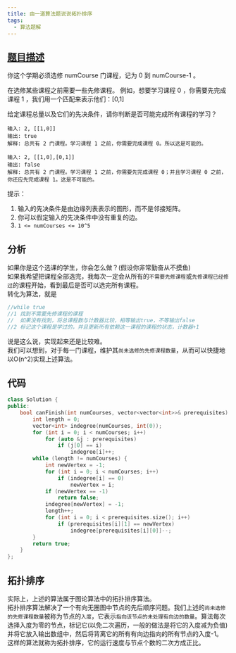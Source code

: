 ```yaml
---
title: 由一道算法题说说拓扑排序
tags: 
  - 算法题解
---
```


## [题目描述](https://leetcode-cn.com/problems/course-schedule/)

你这个学期必须选修 numCourse 门课程，记为 0 到 numCourse-1 。

在选修某些课程之前需要一些先修课程。 例如，想要学习课程 0 ，你需要先完成课程 1 ，我们用一个匹配来表示他们：[0,1]

给定课程总量以及它们的先决条件，请你判断是否可能完成所有课程的学习？

```
输入: 2, [[1,0]] 
输出: true
解释: 总共有 2 门课程。学习课程 1 之前，你需要完成课程 0。所以这是可能的。

输入: 2, [[1,0],[0,1]]
输出: false
解释: 总共有 2 门课程。学习课程 1 之前，你需要先完成​课程 0；并且学习课程 0 之前，你还应先完成课程 1。这是不可能的。
```

提示：

1. 输入的先决条件是由边缘列表表示的图形，而不是邻接矩阵。
2. 你可以假定输入的先决条件中没有重复的边。
3. `1 <= numCourses <= 10^5`

## 分析

如果你是这个选课的学生，你会怎么做？(假设你非常勤奋从不摸鱼)  
如果我希望把课程全部选完，我每次一定会从所有的`不需要先修课程`或`先修课程已经修过`的课程开始，看到最后是否可以选完所有课程。  
转化为算法，就是

```cpp
//while true
//1 找到不需要先修课程的课程
//  如果没有找到，将总课程数与计数器比较，相等输出true，不等输出false
//2 标记这个课程是学过的，并且更新所有依赖这一课程的课程的状态，计数器+1
```

说是这么说，实现起来还是比较难。  
我们可以想到，对于每一门课程，维护其`尚未选修的先修课程数量`，从而可以快捷地以O(n^2)实现上述算法。

## 代码

```cpp
class Solution {
public:
    bool canFinish(int numCourses, vector<vector<int>>& prerequisites) {
        int length = 0;
        vector<int> indegree(numCourses, int(0));
        for (int i = 0; i < numCourses; i++)
            for (auto &j : prerequisites)
                if (j[0] == i)
                    indegree[i]++;
        while (length != numCourses) {
            int newVertex = -1;
            for (int i = 0; i < numCourses; i++)
                if (indegree[i] == 0)
                    newVertex = i;
            if (newVertex == -1)
                return false;
            indegree[newVertex] = -1;
            length++;
            for (int i = 0; i < prerequisites.size(); i++)
                if (prerequisites[i][1] == newVertex)
                    indegree[prerequisites[i][0]]--;
        }
        return true;
    }
};
```

## 拓扑排序

实际上，上述的算法属于图论算法中的拓扑排序算法。  
拓扑排序算法解决了一个有向无圈图中节点的先后顺序问题。我们上述的`尚未选修的先修课程数量`被称为节点的`入度`，它表示`指向该节点的未处理有向边的数量`。算法每次选择入度为零的节点，标记它(以免二次遍历，一般的做法是将它的入度减为负值)并将它放入输出数组中，然后将背离它的所有有向边指向的所有节点的入度-1。  
这样的算法就称为拓扑排序，它的运行速度与节点个数的二次方成正比。
